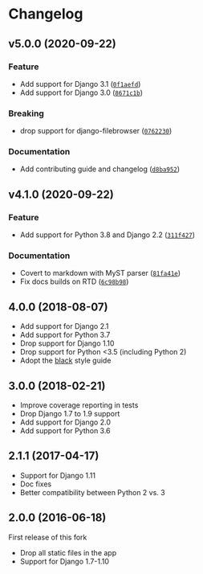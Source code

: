 # Changelog

<!--next-version-placeholder-->

## v5.0.0 (2020-09-22)
### Feature
* Add support for Django 3.1 ([`0f1aefd`](https://github.com/browniebroke/django-tinymce4-widget/commit/0f1aefd2bd70a783fc0d6c69572f9d26e0b460ec))
* Add support for Django 3.0 ([`8671c1b`](https://github.com/browniebroke/django-tinymce4-widget/commit/8671c1b171d28ee70fbc97a933c82156ffc797a9))

### Breaking
* drop support for django-filebrowser ([`0762230`](https://github.com/browniebroke/django-tinymce4-widget/commit/0762230c1a5f1f8bfb991e368b784bdee29e6cc9))

### Documentation
* Add contributing guide and changelog ([`d8ba952`](https://github.com/browniebroke/django-tinymce4-widget/commit/d8ba95253afadc3763abdfefeea96ac2c25de7c5))

## v4.1.0 (2020-09-22)
### Feature
* Add support for Python 3.8 and Django 2.2 ([`311f427`](https://github.com/browniebroke/django-tinymce4-widget/commit/311f427e7e1d26fd9c6621db0a50da5a7ac2eeae))

### Documentation
* Covert to markdown with MyST parser ([`81fa41e`](https://github.com/browniebroke/django-tinymce4-widget/commit/81fa41ec46fc410696018cd6d47a1ef66a01f04d))
* Fix docs builds on RTD ([`6c98b98`](https://github.com/browniebroke/django-tinymce4-widget/commit/6c98b98d28de78fe8c77c647d457addf282993a0))

## 4.0.0 (2018-08-07)

-   Add support for Django 2.1
-   Add support for Python 3.7
-   Drop support for Django 1.10
-   Drop support for Python <3.5 (including Python 2)
-   Adopt the [black](https://github.com/ambv/black) style guide

## 3.0.0 (2018-02-21)

-   Improve coverage reporting in tests
-   Drop Django 1.7 to 1.9 support
-   Add support for Django 2.0
-   Add support for Python 3.6

## 2.1.1 (2017-04-17)

-   Support for Django 1.11
-   Doc fixes
-   Better compatibility between Python 2 vs. 3

## 2.0.0 (2016-06-18)

First release of this fork

-   Drop all static files in the app
-   Support for Django 1.7-1.10
